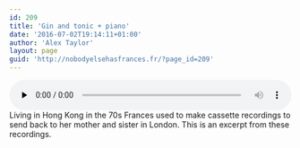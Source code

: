 ```yaml
---
id: 209
title: 'Gin and tonic + piano'
date: '2016-07-02T19:14:11+01:00'
author: 'Alex Taylor'
layout: page
guid: 'http://nobodyelsehasfrances.fr/?page_id=209'
---
```


<audio class="wp-audio-shortcode" controls="controls" id="audio-209-10" preload="none" style="width: 100%;"><source src="http://nobodyelsehasfrances.fr/wp-content/uploads/2016/07/Gin-and-tonic-piano.m4a?_=10" type="audio/mpeg"></source><http://nobodyelsehasfrances.fr/wp-content/uploads/2016/07/Gin-and-tonic-piano.m4a></audio>  
Living in Hong Kong in the 70s Frances used to make cassette recordings to send back to her mother and sister in London. This is an excerpt from these recordings.